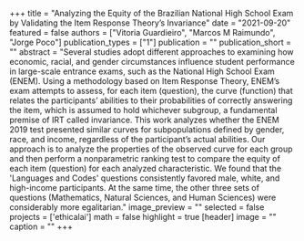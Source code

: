 +++
title = "Analyzing the Equity of the Brazilian National High School Exam by Validating the Item Response Theory’s Invariance"
date = "2021-09-20"
featured = false
authors = ["Vitoria Guardieiro", "Marcos M Raimundo", "Jorge Poco"]
publication_types = ["1"]
publication = ""
publication_short = ""
abstract = "Several studies adopt different approaches to examining how economic, racial, and gender circumstances influence student performance in large-scale entrance exams, such as the National High School Exam (ENEM). Using a methodology based on Item Response Theory, ENEM’s exam attempts to assess, for each item (question), the curve (function) that relates the participants’ abilities to their probabilities of correctly answering the item, which is assumed to hold whichever subgroup, a fundamental premise of IRT called invariance. This work analyzes whether the ENEM 2019 test presented similar curves for subpopulations defined by gender, race, and income, regardless of the participant’s actual abilities. Our approach is to analyze the properties of the observed curve for each group and then perform a nonparametric ranking test to compare the equity of each item (question) for each analyzed characteristic. We found that the 'Languages and Codes' questions consistently favored male, white, and high-income participants. At the same time, the other three sets of questions (Mathematics, Natural Sciences, and Human Sciences) were considerably more egalitarian."
image_preview = ""
selected = false
projects = ['ethicalai']
math = false
highlight = true
[header]
image = ""
caption = ""
+++
